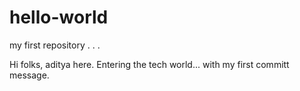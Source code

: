 # hello-world
my first repository . . .

Hi folks, aditya here. Entering the tech world... with my first committ message.
